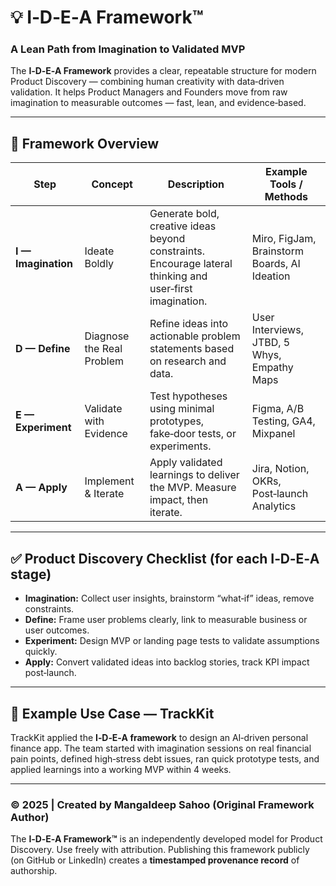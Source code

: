 # 💡 I‑D‑E‑A Framework™
### A Lean Path from Imagination to Validated MVP

The **I‑D‑E‑A Framework** provides a clear, repeatable structure for modern Product Discovery — combining human creativity with data‑driven validation. It helps Product Managers and Founders move from raw imagination to measurable outcomes — fast, lean, and evidence‑based.

---

## 🧩 Framework Overview

| Step | Concept | Description | Example Tools / Methods |
|------|----------|--------------|------------------|
| **I — Imagination** | Ideate Boldly | Generate bold, creative ideas beyond constraints. Encourage lateral thinking and user‑first imagination. | Miro, FigJam, Brainstorm Boards, AI Ideation |
| **D — Define** | Diagnose the Real Problem | Refine ideas into actionable problem statements based on research and data. | User Interviews, JTBD, 5 Whys, Empathy Maps |
| **E — Experiment** | Validate with Evidence | Test hypotheses using minimal prototypes, fake‑door tests, or experiments. | Figma, A/B Testing, GA4, Mixpanel |
| **A — Apply** | Implement & Iterate | Apply validated learnings to deliver the MVP. Measure impact, then iterate. | Jira, Notion, OKRs, Post‑launch Analytics |

---

## ✅ Product Discovery Checklist (for each I‑D‑E‑A stage)

- **Imagination:** Collect user insights, brainstorm “what‑if” ideas, remove constraints.
- **Define:** Frame user problems clearly, link to measurable business or user outcomes.
- **Experiment:** Design MVP or landing page tests to validate assumptions quickly.
- **Apply:** Convert validated ideas into backlog stories, track KPI impact post‑launch.

---

## 🚀 Example Use Case — TrackKit

TrackKit applied the **I‑D‑E‑A framework** to design an AI‑driven personal finance app. The team started with imagination sessions on real financial pain points, defined high‑stress debt issues, ran quick prototype tests, and applied learnings into a working MVP within 4 weeks.

---

### © 2025 | Created by **Mangaldeep Sahoo** (Original Framework Author)
The **I‑D‑E‑A Framework™** is an independently developed model for Product Discovery. Use freely with attribution. Publishing this framework publicly (on GitHub or LinkedIn) creates a **timestamped provenance record** of authorship.

